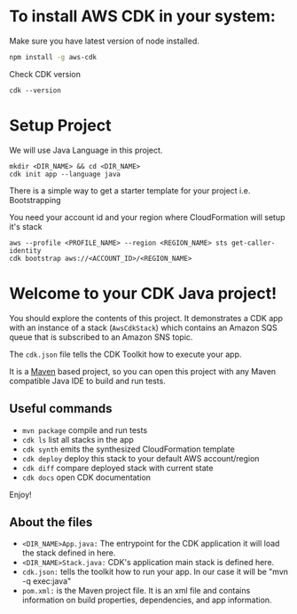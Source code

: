 # To install AWS CDK in your system:
Make sure you have latest version of node installed. 
```bash
npm install -g aws-cdk
```
Check CDK version
```
cdk --version
```

# Setup Project
We will use Java Language in this project.
```
mkdir <DIR_NAME> && cd <DIR_NAME>
cdk init app --language java
```

There is a simple way to get a starter template for your project i.e. Bootstrapping

You need your account id and your region where CloudFormation will setup it's stack
```
aws --profile <PROFILE_NAME> --region <REGION_NAME> sts get-caller-identity
cdk bootstrap aws://<ACCOUNT_ID>/<REGION_NAME>
```


# Welcome to your CDK Java project!

You should explore the contents of this project. It demonstrates a CDK app with an instance of a stack (`AwsCdkStack`)
which contains an Amazon SQS queue that is subscribed to an Amazon SNS topic.

The `cdk.json` file tells the CDK Toolkit how to execute your app.

It is a [Maven](https://maven.apache.org/) based project, so you can open this project with any Maven compatible Java IDE to build and run tests.

## Useful commands

 * `mvn package`     compile and run tests
 * `cdk ls`          list all stacks in the app
 * `cdk synth`       emits the synthesized CloudFormation template
 * `cdk deploy`      deploy this stack to your default AWS account/region
 * `cdk diff`        compare deployed stack with current state
 * `cdk docs`        open CDK documentation

Enjoy!

## About the files 
* `<DIR_NAME>App.java:` The entrypoint for the CDK application it will load the stack defined in here.
* `<DIR_NAME>Stack.java:` CDK's application main stack is defined here.
* `cdk.json:` tells the toolkit how to run your app. In our case it will be "mvn -q exec:java"
* `pom.xml:` is the Maven project file. It is an xml file and contains information on build properties, dependencies, and app information.